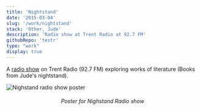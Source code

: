 ```yaml
---
title: 'Nightstand'
date: '2015-03-04'
slug: '/work/nightstand'
stack: 'Other, Jude'
description: 'Radio show at Trent Radio at 92.7 FM'
githubRepo: 'testr'
type: "work"  
display: true
---
```


A [radio show](https://soundcloud.com/judepark/theselfieofdoriangray) on Trent Radio (92.7 FM) exploring works of literature (Books from Jude's nightstand).

![Nighstand radio show poster](https://64.media.tumblr.com/8a15dd1f0d9c0e4f5f5dfd94ce18ed78/899bcb1f25722cb4-12/s2048x3072/af983e735606703f739b39fd649802695c09436b.pnj)

<h6><div style="text-align: center;">
  Poster for Nighstand Radio show
</div></h6>
<br/>

